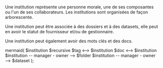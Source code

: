 Une institution représente une personne morale, une de ses composantes ou l'un de ses collaborateurs. Les institutions sont organisées de façon arborescente.

Une institution peut être associée à des dossiers et à des datasets, elle peut en avoir le statut de fournisseur et/ou de gestionnaire.

Une institution peut également avoir des mots clés et des docs.

mermaid(
  $institution $recursive
  $tag <--> $institution
  $doc <--> $institution
  $institution -- manager - owner --> $folder
  $institution -- manager - owner --> $dataset
);